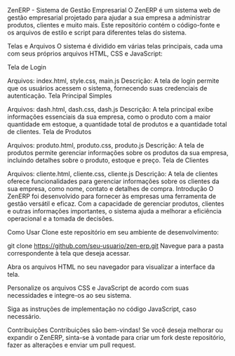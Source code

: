 ZenERP - Sistema de Gestão Empresarial
O ZenERP é um sistema web de gestão empresarial projetado para ajudar a sua empresa a administrar produtos, clientes e muito mais. Este repositório contém o código-fonte e os arquivos de estilo e script para diferentes telas do sistema.

Telas e Arquivos
O sistema é dividido em várias telas principais, cada uma com seus próprios arquivos HTML, CSS e JavaScript:

Tela de Login

Arquivos: index.html, style.css, main.js
Descrição: A tela de login permite que os usuários acessem o sistema, fornecendo suas credenciais de autenticação.
Tela Principal Simples

Arquivos: dash.html, dash.css, dash.js
Descrição: A tela principal exibe informações essenciais da sua empresa, como o produto com a maior quantidade em estoque, a quantidade total de produtos e a quantidade total de clientes.
Tela de Produtos

Arquivos: produto.html, produto.css, produto.js
Descrição: A tela de produtos permite gerenciar informações sobre os produtos da sua empresa, incluindo detalhes sobre o produto, estoque e preço.
Tela de Clientes

Arquivos: cliente.html, cliente.css, cliente.js
Descrição: A tela de clientes oferece funcionalidades para gerenciar informações sobre os clientes da sua empresa, como nome, contato e detalhes de compra.
Introdução
O ZenERP foi desenvolvido para fornecer às empresas uma ferramenta de gestão versátil e eficaz. Com a capacidade de gerenciar produtos, clientes e outras informações importantes, o sistema ajuda a melhorar a eficiência operacional e a tomada de decisões.

Como Usar
Clone este repositório em seu ambiente de desenvolvimento:

git clone https://github.com/seu-usuario/zen-erp.git
Navegue para a pasta correspondente à tela que deseja acessar.

Abra os arquivos HTML no seu navegador para visualizar a interface da tela.

Personalize os arquivos CSS e JavaScript de acordo com suas necessidades e integre-os ao seu sistema.

Siga as instruções de implementação no código JavaScript, caso necessário.

Contribuições
Contribuições são bem-vindas! Se você deseja melhorar ou expandir o ZenERP, sinta-se à vontade para criar um fork deste repositório, fazer as alterações e enviar um pull request.
